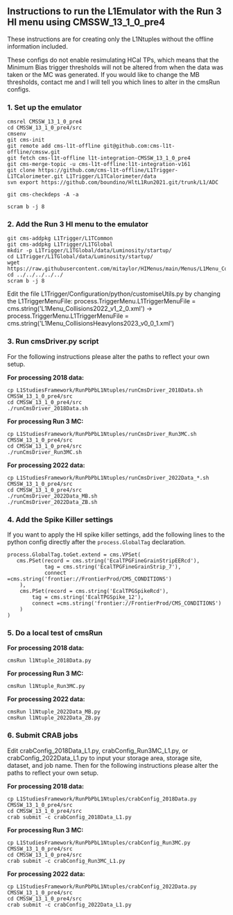 ## Instructions to run the L1Emulator with the Run 3 HI menu using CMSSW_13_1_0_pre4

These instructions are for creating only the L1Ntuples without the offline information included.

These configs do not enable resimulating HCal TPs, which means that the Minimum Bias trigger thresholds will not be altered from when the data was taken or the MC was generated. If you would like to change the MB thresholds, contact me and I will tell you which lines to alter in the cmsRun configs.

### 1. Set up the emulator

```
cmsrel CMSSW_13_1_0_pre4
cd CMSSW_13_1_0_pre4/src
cmsenv
git cms-init
git remote add cms-l1t-offline git@github.com:cms-l1t-offline/cmssw.git
git fetch cms-l1t-offline l1t-integration-CMSSW_13_1_0_pre4
git cms-merge-topic -u cms-l1t-offline:l1t-integration-v161
git clone https://github.com/cms-l1t-offline/L1Trigger-L1TCalorimeter.git L1Trigger/L1TCalorimeter/data
svn export https://github.com/boundino/HltL1Run2021.git/trunk/L1/ADC

git cms-checkdeps -A -a

scram b -j 8
```

### 2. Add the Run 3 HI menu to the emulator

```
git cms-addpkg L1Trigger/L1TCommon
git cms-addpkg L1Trigger/L1TGlobal
mkdir -p L1Trigger/L1TGlobal/data/Luminosity/startup/
cd L1Trigger/L1TGlobal/data/Luminosity/startup/
wget https://raw.githubusercontent.com/mitaylor/HIMenus/main/Menus/L1Menu_CollisionsHeavyIons2023_v0_0_1.xml
cd ../../../../../
scram b -j 8
```

Edit the file L1Trigger/Configuration/python/customiseUtils.py by changing the L1TriggerMenuFile: process.TriggerMenu.L1TriggerMenuFile = cms.string('L1Menu_Collisions2022_v1_2_0.xml') → process.TriggerMenu.L1TriggerMenuFile = cms.string('L1Menu_CollisionsHeavyIons2023_v0_0_1.xml')

### 3. Run cmsDriver.py script

For the following instructions please alter the paths to reflect your own setup.

**For processing 2018 data:**

```
cp L1StudiesFramework/RunPbPbL1Ntuples/runCmsDriver_2018Data.sh CMSSW_13_1_0_pre4/src
cd CMSSW_13_1_0_pre4/src
./runCmsDriver_2018Data.sh
```

**For processing Run 3 MC:**

```
cp L1StudiesFramework/RunPbPbL1Ntuples/runCmsDriver_Run3MC.sh CMSSW_13_1_0_pre4/src
cd CMSSW_13_1_0_pre4/src
./runCmsDriver_Run3MC.sh
```

**For processing 2022 data:**

```
cp L1StudiesFramework/RunPbPbL1Ntuples/runCmsDriver_2022Data_*.sh CMSSW_13_1_0_pre4/src
cd CMSSW_13_1_0_pre4/src
./runCmsDriver_2022Data_MB.sh
./runCmsDriver_2022Data_ZB.sh
```

### 4. Add the Spike Killer settings

If you want to apply the HI spike killer settings, add the following lines to the python config directly after the `process.GlobalTag` declaration.

```
process.GlobalTag.toGet.extend = cms.VPSet(
   cms.PSet(record = cms.string('EcalTPGFineGrainStripEERcd'),
            tag = cms.string('EcalTPGFineGrainStrip_7'),
            connect =cms.string('frontier://FrontierProd/CMS_CONDITIONS')
    ),
    cms.PSet(record = cms.string('EcalTPGSpikeRcd'),
        tag = cms.string('EcalTPGSpike_12'),
        connect =cms.string('frontier://FrontierProd/CMS_CONDITIONS')
    )
)
```

### 5. Do a local test of cmsRun

**For processing 2018 data:**

```
cmsRun l1Ntuple_2018Data.py
```

**For processing Run 3 MC:**

```
cmsRun l1Ntuple_Run3MC.py
```

**For processing 2022 data:**

```
cmsRun l1Ntuple_2022Data_MB.py
cmsRun l1Ntuple_2022Data_ZB.py
```

### 6. Submit CRAB jobs

Edit crabConfig_2018Data_L1.py, crabConfig_Run3MC_L1.py, or crabConfig_2022Data_L1.py to input your storage area, storage site, dataset, and job name. Then for the following instructions please alter the paths to reflect your own setup.

**For processing 2018 data:**

```
cp L1StudiesFramework/RunPbPbL1Ntuples/crabConfig_2018Data.py CMSSW_13_1_0_pre4/src
cd CMSSW_13_1_0_pre4/src
crab submit -c crabConfig_2018Data_L1.py
```

**For processing Run 3 MC:**

```
cp L1StudiesFramework/RunPbPbL1Ntuples/crabConfig_Run3MC.py CMSSW_13_1_0_pre4/src
cd CMSSW_13_1_0_pre4/src
crab submit -c crabConfig_Run3MC_L1.py
```

**For processing 2022 data:**

```
cp L1StudiesFramework/RunPbPbL1Ntuples/crabConfig_2022Data.py CMSSW_13_1_0_pre4/src
cd CMSSW_13_1_0_pre4/src
crab submit -c crabConfig_2022Data_L1.py
```

